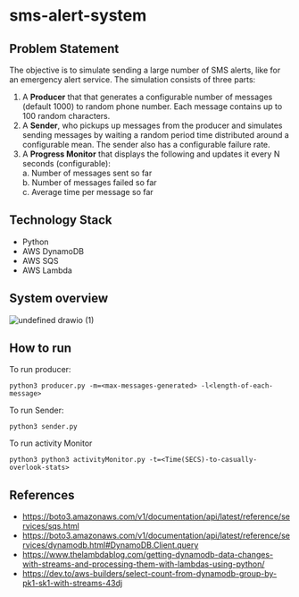 # sms-alert-system

## Problem Statement
The objective is to simulate sending a large number of SMS alerts, like for an emergency alert service. The simulation consists of three parts:
1.	A **Producer** that that generates a configurable number of messages (default 1000) to random phone number. Each message contains up to 100 random characters.
2.	A **Sender**, who pickups up messages from the producer and simulates sending messages by waiting a random period time distributed around a configurable mean. The sender also has a configurable failure rate.
3.	A **Progress Monitor** that displays the following and updates it every N seconds (configurable):\
a.	Number of messages sent so far\
b.	Number of messages failed so far\
c.	Average time per message so far

## Technology Stack
- Python
- AWS DynamoDB
- AWS SQS
- AWS Lambda

## System overview
![undefined drawio (1)](https://user-images.githubusercontent.com/36771418/195983717-f7c8f563-e236-4e15-a9e3-3448a1e02fd9.png)


## How to run
To run producer:
```
python3 producer.py -m=<max-messages-generated> -l<length-of-each-message>
```
To run Sender:
```
python3 sender.py 
```
To run activity Monitor
```
python3 python3 activityMonitor.py -t=<Time(SECS)-to-casually-overlook-stats>
```
## References
- https://boto3.amazonaws.com/v1/documentation/api/latest/reference/services/sqs.html
- https://boto3.amazonaws.com/v1/documentation/api/latest/reference/services/dynamodb.html#DynamoDB.Client.query
- https://www.thelambdablog.com/getting-dynamodb-data-changes-with-streams-and-processing-them-with-lambdas-using-python/
- https://dev.to/aws-builders/select-count-from-dynamodb-group-by-pk1-sk1-with-streams-43dj
